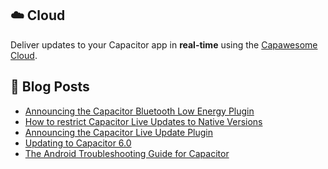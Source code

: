 <!--
# Capawesome

**Here are some ideas to get you started:**

🙋‍♀️ A short introduction - what is your organization all about?
🌈 Contribution guidelines - how can the community get involved?
👩‍💻 Useful resources - where can the community find your docs? Is there anything else the community should know?
🍿 Fun facts - what does your team eat for breakfast?
🧙 Remember, you can do mighty things with the power of [Markdown](https://docs.github.com/github/writing-on-github/getting-started-with-writing-and-formatting-on-github/basic-writing-and-formatting-syntax)
-->

## ☁️ Cloud

Deliver updates to your Capacitor app in **real-time** using the [Capawesome Cloud](https://capawesome.io/cloud/).

## 📕  Blog Posts

<!-- BLOG-POST-LIST:START -->
- [Announcing the Capacitor Bluetooth Low Energy Plugin](https://capawesome.io/blog/announcing-the-capacitor-bluetooth-low-energy-plugin/)
- [How to restrict Capacitor Live Updates to Native Versions](https://capawesome.io/blog/how-to-restrict-capacitor-live-updates-to-native-versions/)
- [Announcing the Capacitor Live Update Plugin](https://capawesome.io/blog/announcing-the-capacitor-live-update-plugin/)
- [Updating to Capacitor 6.0](https://capawesome.io/blog/updating-to-capacitor-6/)
- [The Android Troubleshooting Guide for Capacitor](https://capawesome.io/blog/troubleshooting-capacitor-android-issues/)
<!-- BLOG-POST-LIST:END -->
